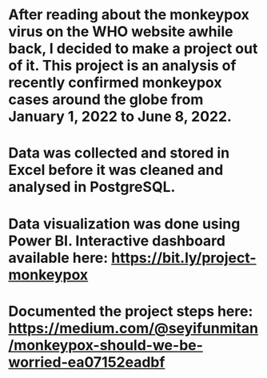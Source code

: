 # After reading about the monkeypox virus on the WHO website awhile back, I decided to make a project out of it. This project is an analysis of recently confirmed monkeypox cases around the globe from January 1, 2022 to June 8, 2022.
# Data was collected and stored in Excel before it was cleaned and analysed in PostgreSQL.
# Data visualization was done using Power BI. Interactive dashboard available here: https://bit.ly/project-monkeypox
# Documented the project steps here: https://medium.com/@seyifunmitan/monkeypox-should-we-be-worried-ea07152eadbf
